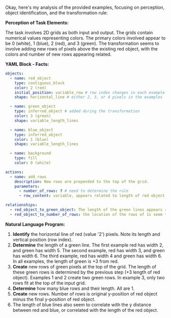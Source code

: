 Okay, here's my analysis of the provided examples, focusing on perception, object identification, and the transformation rule:

**Perception of Task Elements:**

The task involves 2D grids as both input and output. The grids contain numerical values representing colors. The primary colors involved appear to be 0 (white), 1 (blue), 2 (red), and 3 (green). The transformation seems to involve adding new rows of pixels above the existing red object, with the colors and number of new rows appearing related.

**YAML Block - Facts:**


```yaml
objects:
  - name: red_object
    type: contiguous_block
    color: 2 (red)
    initial_position: variable_row # row index changes in each example
    shape: horizontal_line # either 2, 3, or 4 pixels in the examples

  - name: green_object
    type: inferred_object # added during the transformation
    color: 3 (green)
    shape: variable_length_lines

  - name: blue_object
    type: inferred_object
    color: 1 (blue)
    shape: variable_length_lines

  - name: background
    type: fill
    color: 0 (white)

actions:
  - name: add_rows
    description: New rows are prepended to the top of the grid.
    parameters:
      - number_of_rows: ? # need to determine the rule
      - row_content: variable, appears related to length of red object.

relationships:
  - red_object_to_green_object: The length of the green lines appears related to the length of red object.
  - red_object_to_number_of_rows: the location of the rows of 1s seem to increase with length of 2s.

```


**Natural Language Program:**

1.  **Identify** the horizontal line of red (value '2') pixels. Note its length and vertical position (row index).
2.  **Determine** the length of a green line. The first example red has width 2, and green has width 5. The second example, red has width 3, and green has width 6. The third example, red has width 4 and green has width 6. In all examples, the length of green is +3 from red.
3.  **Create** new rows of green pixels at the top of the grid. The length of these green rows is determined by the previous step (+3 length of red object). Examples 1 and 2 create two green rows. In example 3, only two rows fit at the top of the input grid.
4.  **Determine** how many blue rows and their length. All are 1.
5.  **Create** new rows. Number of rows is original y-position of red object minus the final y-position of red object.
6. The length of blue lines also seem to correlate with the y distance between red and blue, or correlated with the length of the red object.

